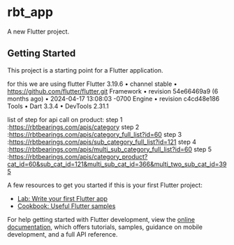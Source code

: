 # rbt_app

A new Flutter project.

## Getting Started

This project is a starting point for a Flutter application.


for this we are using flutter
Flutter 3.19.6 • channel stable • https://github.com/flutter/flutter.git
Framework • revision 54e66469a9 (6 months ago) • 2024-04-17 13:08:03 -0700
Engine • revision c4cd48e186
Tools • Dart 3.3.4 • DevTools 2.31.1



list of step for api call on product:
step 1 :https://rbtbearings.com/apis/category
step 2 :https://rbtbearings.com/apis/category_full_list?id=60
step 3 :https://rbtbearings.com/apis/sub_category_full_list?id=121
step 4 :https://rbtbearings.com/apis/multi_sub_category_full_list?id=60
step 5 :https://rbtbearings.com/apis/category_product?cat_id=60&sub_cat_id=121&multi_sub_cat_id=366&multi_two_sub_cat_id=395






A few resources to get you started if this is your first Flutter project:

- [Lab: Write your first Flutter app](https://docs.flutter.dev/get-started/codelab)
- [Cookbook: Useful Flutter samples](https://docs.flutter.dev/cookbook)

For help getting started with Flutter development, view the
[online documentation](https://docs.flutter.dev/), which offers tutorials,
samples, guidance on mobile development, and a full API reference.
